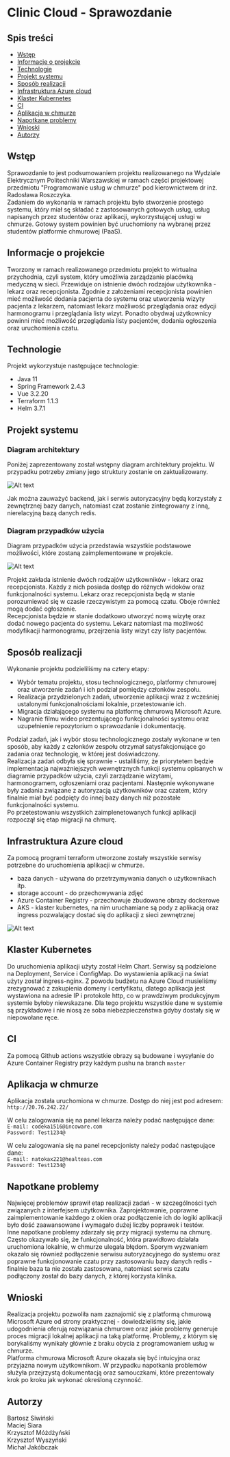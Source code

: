 # Clinic Cloud - Sprawozdanie

## Spis treści

* [Wstęp](#wstęp)
* [Informacje o projekcie](#informacje-o-projekcie)
* [Technologie](#technologie)
* [Projekt systemu](#projekt-systemu)
* [Sposób realizacji](#sposób-realizacji)
* [Infrastruktura Azure cloud](#infrastruktura-azure-cloud)
* [Klaster Kubernetes](#klaster-kubernetes)
* [CI](#ci)
* [Aplikacja w chmurze](#aplikacja-w-chmurze)
* [Napotkane problemy](#napotkane-problemy)
* [Wnioski](#wnioski)
* [Autorzy](#autorzy)

## Wstęp
Sprawozdanie to jest podsumowaniem projektu realizowanego na Wydziale Elektrycznym Politechniki Warszawskiej w ramach części projektowej przedmiotu "Programowanie usług w chmurze" pod kierownictwem dr inż. Radosława Roszczyka.  
Zadaniem do wykonania w ramach projektu było stworzenie prostego systemu, który miał sę składać z zastosowanych gotowych usług, usług napisanych przez studentów oraz aplikacji, wykorzystującej usługi w chmurze. Gotowy system powinien być uruchomiony na wybranej przez studentów platformie chmurowej (PaaS).

## Informacje o projekcie
Tworzony w ramach realizowanego przedmiotu projekt to wirtualna przychodnia, czyli system, który umożliwia zarządzanie placówką medyczną w sieci. Przewiduje on istnienie dwóch rodzajów użytkownika - lekarz oraz recepcjonista. Zgodnie z założeniami recepcjonista powinien mieć możliwość dodania pacjenta do systemu oraz utworzenia wizyty pacjenta z lekarzem, natomiast lekarz możliwość przeglądania oraz edycji harmonogramu i przeglądania listy wizyt. Ponadto obydwaj użytkownicy powinni mieć możliwość przeglądania listy pacjentów, dodania ogłoszenia oraz uruchomienia czatu.

## Technologie
Projekt wykorzystuje następujące technologie:
* Java 11
* Spring Framework 2.4.3
* Vue 3.2.20
* Terraform 1.1.3
* Helm 3.7.1

## Projekt systemu
### Diagram architektury
Poniżej zaprezentowany został wstępny diagram architektury projektu. W przypadku potrzeby zmiany jego struktury zostanie on zaktualizowany.

![Alt text](utils/diagram-architektury.png?raw=true "Diagram architektury")

Jak można zauważyć backend, jak i serwis autoryzacyjny będą korzystały z zewnętrznej bazy danych, natomiast czat zostanie zintegrowany z inną, nierelacyjną bazą danych redis.

### Diagram przypadków użycia
Diagram przypadków użycia przedstawia wszystkie podstawowe możliwości, które zostaną zaimplementowane w projekcie.

![Alt text](utils/diagram-przypadkow-uzycia.png?raw=true "Diagram przypadków użycia")

Projekt zakłada istnienie dwóch rodzajów użytkowników - lekarz oraz recepcjonista. Każdy z nich posiada dostęp do różnych widoków oraz funkcjonalności systemu. Lekarz oraz recepcjonista będą w stanie porozumiewać się w czasie rzeczywistym za pomocą czatu. Oboje również mogą dodać ogłoszenie.  
Recepcjonista będzie w stanie dodatkowo utworzyć nową wizytę oraz dodać nowego pacjenta do systemu. Lekarz natomiast ma możliwość modyfikacji harmonogramu, przejrzenia listy wizyt czy listy pacjentów.

## Sposób realizacji

Wykonanie projektu podzieliliśmy na cztery etapy:
* Wybór tematu projektu, stosu technologicznego, platformy chmurowej oraz utworzenie zadań i ich podział pomiędzy członków zespołu.
* Realizacja przydzielonych zadań, utworzenie aplikacji wraz z wcześniej ustalonymi funkcjonalnościami lokalnie, przetestowanie ich.
* Migracja działającego systemu na platformę chmurową Microsoft Azure.
* Nagranie filmu wideo prezentującego funkcjonalności systemu oraz uzupełnienie repozytorium o sprawozdanie i dokumentację.

Podział zadań, jak i wybór stosu technologicznego zostały wykonane w ten sposób, aby każdy z członków zespołu otrzymał satysfakcjonujące go zadania oraz technologię, w której jest doświadczony.  
Realizacja zadań odbyła się sprawnie - ustaliliśmy, że priorytetem będzie implementacja najważniejszych wewnętrznych funkcji systemu opisanych w diagramie przypadków użycia, czyli zarządzanie wizytami, harmonogramem, ogłoszeniami oraz pacjentami. Następnie wykonywane były zadania związane z autoryzacją użytkowników oraz czatem, który finalnie miał być podpięty do innej bazy danych niż pozostałe funkcjonalności systemu.  
Po przetestowaniu wszystkich zaimplenetowanych funkcji aplikacji rozpoczął się etap migracji na chmurę.  

## Infrastruktura Azure cloud

Za pomocą programi terraform utworzone zostały wszystkie serwisy potrzebne do uruchomienia aplikacji w chmurze.

- baza danych - używana do przetrzymywania danych o użytkownikach itp.
- storage account - do przechowywania zdjęć
- Azure Container Registry - przechowuje zbudowane obrazy dockerowe
- AKS - klaster kubernetes, na nim uruchamiane są pody z aplikacją oraz ingress pozwalający dostać się do aplikacji z sieci zewnętrznej

![Alt text](utils/azure_services.png?raw=true "elementy stworzone na Azure za pomocą terraforma")

## Klaster Kubernetes

Do uruchomienia aplikacji użyty został Helm Chart. Serwisy są podzielone na Deployment, Service i ConfigMap. Do wystawienia aplikacji na świat użyty został ingress-nginx. Z powodu budżetu na Azure Cloud musieliśmy zrezygnować z zakupienia domeny i certyfikatu, dlatego aplikacja jest wystawiona na adresie IP i protokole http, co w prawdziwym produkcyjnym systemie byłoby niewskazane. Dla tego projektu wszystkie dane w systemie są przykładowe i nie niosą ze soba niebezpieczeństwa gdyby dostały się w niepowołane ręce.

## CI

Za pomocą Github actions wszystkie obrazy są budowane i wysyłanie do Azure Container Registry przy każdym pushu na branch `master`

## Aplikacja w chmurze
Aplikacja została uruchomiona w chmurze. Dostęp do niej jest pod adresem:  
`http://20.76.242.22/  `  

W celu zalogowania się na panel lekarza należy podać następujące dane:  
`E-mail: codeka1516@incoware.com`   
`Password: Test1234@`  

W celu zalogowania się na panel recepcjonisty należy podać następujące dane:  
`E-mail: natokax221@healteas.com`  
`Password: Test1234@`

## Napotkane problemy

Najwięcej problemów sprawił etap realizacji zadań - w szczególności tych związanych z interfejsem użytkownika. Zaprojektowanie, poprawne zaimplementowanie każdego z okien oraz podłączenie ich do logiki aplikacji było dość zaawansowane i wymagało dużej liczby poprawek i testów.  
Inne napotkane problemy zdarzały się przy migracji systemu na chmurę. Często okazywało się, że funkcjonalność, która prawidłowo działała uruchomiona lokalnie, w chmurze ulegała błędom. Sporym wyzwaniem okazało się również podłączenie serwisu autoryzacyjnego do systemu oraz poprawne funkcjonowanie czatu przy zastosowaniu bazy danych redis - finalnie baza ta nie została zastosowana, natomiast serwis czatu podłączony został do bazy danych, z której korzysta klinika.
## Wnioski

Realizacja projektu pozwoliła nam zaznajomić się z platformą chmurową Microsoft Azure od strony praktycznej - dowiedzieliśmy się, jakie udogodnienia oferują rozwiązania chmurowe oraz jakie problemy generuje proces migracji lokalnej aplikacji na taką platformę. Problemy, z którym się borykaliśmy wynikały głównie z braku obycia z programowaniem usług w chmurze.  
Platforma chmurowa Microsoft Azure okazała się być intuicyjna oraz przyjazna nowym użytkownikom. W przypadku napotkania problemów służyła przejrzystą dokumentacją oraz samouczkami, które prezentowały krok po kroku jak wykonać określoną czynność.

## Autorzy

Bartosz Siwiński  
Maciej Siara  
Krzysztof Móżdżyński  
Krzysztof Wyszyński  
Michał Jakóbczak

